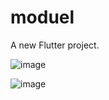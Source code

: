 # moduel

A new Flutter project.

![image](https://github.com/yasinpalash/ostad_module11_rest_api/assets/145049322/2c5e3a08-3529-401c-be4a-16270e618e88)

![image](https://github.com/yasinpalash/ostad_module11_rest_api/assets/145049322/2be300cf-6e7b-413d-aa30-0a80f5f67a8d)


